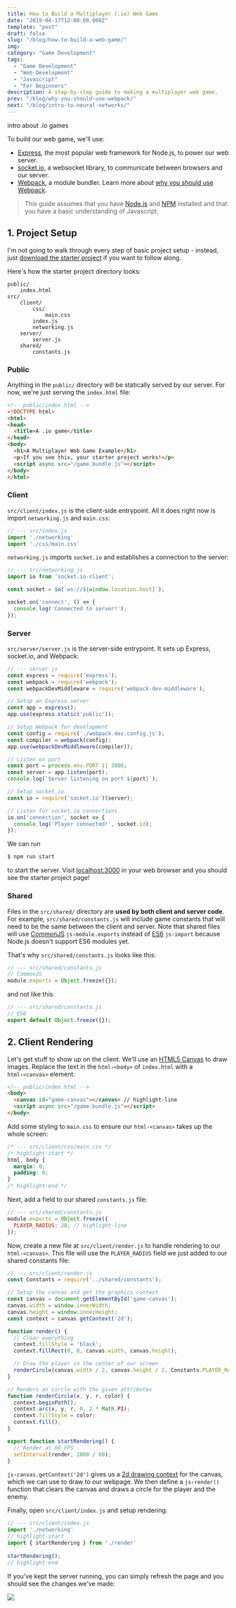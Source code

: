 ```yaml
---
title: How to Build a Multiplayer (.io) Web Game
date: "2019-04-17T12:00:00.000Z"
template: "post"
draft: false
slug: "/blog/how-to-build-a-web-game/"
img: 
category: "Game Development"
tags:
  - "Game Development"
  - "Web Development"
  - "Javascript"
  - "For Beginners"
description: A step-by-step guide to making a multiplayer web game.
prev: "/blog/why-you-should-use-webpack/"
next: "/blog/intro-to-neural-networks/"
---
```


intro about .io games

To build our web game, we'll use:

- [Express](https://expressjs.com/), the most popular web framework for Node.js, to power our web server.
- [socket.io](https://socket.io/), a websocket library, to communicate between browsers and our server.
- [Webpack](https://webpack.js.org/), a module bundler. Learn more about <a href="/blog/why-you-should-use-webpack/" target="_blank">why you should use Webpack</a>.

> This guide assumes that you have [Node.js](https://nodejs.org) and [NPM](https://www.npmjs.com/get-npm) installed and that you have a basic understanding of Javascript.

## 1. Project Setup

I'm not going to walk through every step of basic project setup - instead, just [download the starter project](https://github.com/vzhou842/multiplayer-web-game-example/releases/tag/starter-project) if you want to follow along.

Here's how the starter project directory looks:

```
public/
    index.html
src/
    client/
        css/
            main.css
        index.js
        networking.js
    server/
        server.js
    shared/
        constants.js
```

### Public

Anything in the `public/` directory will be statically served by our server. For now, we're just serving the `index.html` file:

```html
<!-- public/index.html -->
<!DOCTYPE html>
<html>
<head>
  <title>A .io game</title>
</head>
<body>
  <h1>A Multiplayer Web Game Example</h1>
  <p>If you see this, your starter project works!</p>
  <script async src="/game.bundle.js"></script>
</body>
</html>
```

### Client

`src/client/index.js` is the client-side entrypoint. All it does right now is import `networking.js` and `main.css`:

```js
// --- src/index.js
import './networking'
import './css/main.css'
```

`networking.js` imports `socket.io` and establishes a connection to the server:

```js
// --- src/networking.js
import io from 'socket.io-client';

const socket = io(`ws://${window.location.host}`);

socket.on('connect', () => {
  console.log('Connected to server!');
});
```

### Server

`src/server/server.js` is the server-side entrypoint. It sets up Express, socket.io, and Webpack:

```js
// --- server.js
const express = require('express');
const webpack = require('webpack');
const webpackDevMiddleware = require('webpack-dev-middleware');

// Setup an Express server
const app = express();
app.use(express.static('public'));

// Setup Webpack for development
const config = require('./webpack.dev.config.js');
const compiler = webpack(config);
app.use(webpackDevMiddleware(compiler));

// Listen on port
const port = process.env.PORT || 3000;
const server = app.listen(port);
console.log(`Server listening on port ${port}`);

// Setup socket.io
const io = require('socket.io')(server);

// Listen for socket.io connections
io.on('connection', socket => {
  console.log('Player connected!', socket.id);
});
```

We can run

```bash
$ npm run start
```

to start the server. Visit [localhost:3000](http://localhost:3000) in your web browser and you should see the starter project page!

### Shared

Files in the `src/shared/` directory are **used by both client and server code**. For example, `src/shared/constants.js` will include game constants that will need to be the same between the client and server. Note that shared files will use [CommonJS](https://en.wikipedia.org/wiki/CommonJS) `js›module.exports` instead of [ES6](https://www.w3schools.com/js/js_es6.asp) `js›import` because Node.js doesn't support ES6 modules yet.

That's why `src/shared/constants.js` looks like this:

```js
// --- src/shared/constants.js
// CommonJS
module.exports = Object.freeze({});
```

and not like this:

```js
// --- src/shared/constants.js
// ES6
export default Object.freeze({});
```

## 2. Client Rendering

Let's get stuff to show up on the client. We'll use an [HTML5 Canvas](https://www.w3schools.com/html/html5_canvas.asp) to draw images. Replace the text in the `html›<body>` of `index.html` with a `html›<canvas>` element:

```html
<!-- public/index.html -->
<body>
  <canvas id="game-canvas"></canvas> // highlight-line
  <script async src="/game.bundle.js"></script>
</body>
```

Add some styling to `main.css` to ensure our `html›<canvas>` takes up the whole screen:

```css
/* --- src/client/css/main.css */
/* highlight-start */
html, body {
  margin: 0;
  padding: 0;
}
/* highlight-end */
```

Next, add a field to our shared `constants.js` file:

```js
// --- src/shared/constants.js
module.exports = Object.freeze({
  PLAYER_RADIUS: 20, // highlight-line
});
```

Now, create a new file at `src/client/render.js` to handle rendering to our `html›<canvas>`. This file will use the `PLAYER_RADIUS` field we just added to our shared constants file:

```js
// --- src/client/render.js
const Constants = require('../shared/constants');

// Setup the canvas and get the graphics context
const canvas = document.getElementById('game-canvas');
canvas.width = window.innerWidth;
canvas.height = window.innerHeight;
const context = canvas.getContext('2d');

function render() {
  // Clear everything
  context.fillStyle = 'black';
  context.fillRect(0, 0, canvas.width, canvas.height);

  // Draw the player in the center of our screen
  renderCircle(canvas.width / 2, canvas.height / 2, Constants.PLAYER_RADIUS, 'blue');
}

// Renders an circle with the given attributes
function renderCircle(x, y, r, color) {
  context.beginPath();
  context.arc(x, y, r, 0, 2 * Math.PI);
  context.fillStyle = color;
  context.fill();
}

export function startRendering() {
  // Render at 60 FPS
  setInterval(render, 1000 / 60);
}
```

`js›canvas.getContext('2d')` gives us a [2d drawing context](https://developer.mozilla.org/en-US/docs/Web/API/CanvasRenderingContext2D) for the canvas, which we can use to draw to our webpage. We then define a `js›render()` function that clears the canvas and draws a circle for the player and the enemy.

Finally, open `src/client/index.js` and setup rendering:

```js
// --- src/client/index.js
import './networking'
// highlight-start
import { startRendering } from './render'
 
startRendering();
// highlight-end
```

If you've kept the server running, you can simply refresh the page and you should see the changes we've made:

![](./media-link/build-io-game-post/step1.png)

